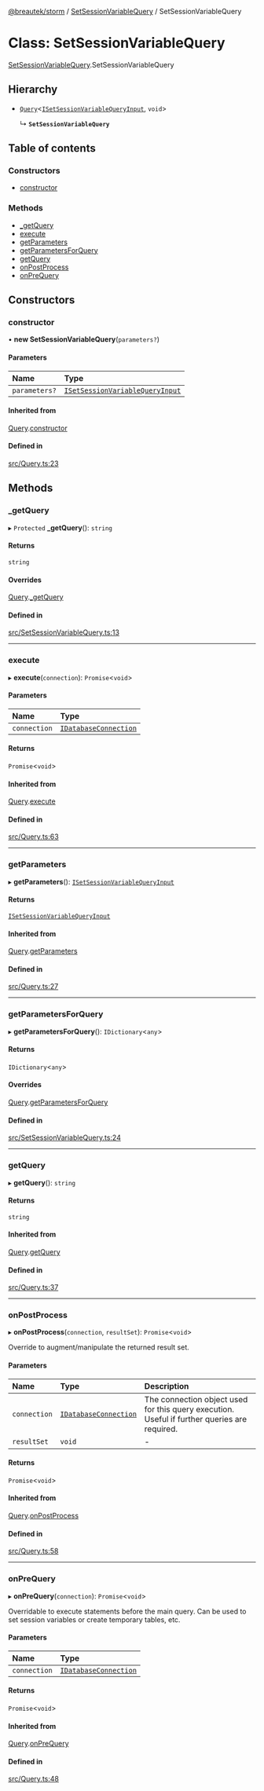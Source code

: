 [@breautek/storm](../README.md) / [SetSessionVariableQuery](../modules/SetSessionVariableQuery.md) / SetSessionVariableQuery

# Class: SetSessionVariableQuery

[SetSessionVariableQuery](../modules/SetSessionVariableQuery.md).SetSessionVariableQuery

## Hierarchy

- [`Query`](Query.Query-1.md)<[`ISetSessionVariableQueryInput`](../interfaces/SetSessionVariableQuery.ISetSessionVariableQueryInput.md), `void`\>

  ↳ **`SetSessionVariableQuery`**

## Table of contents

### Constructors

- [constructor](SetSessionVariableQuery.SetSessionVariableQuery-1.md#constructor)

### Methods

- [\_getQuery](SetSessionVariableQuery.SetSessionVariableQuery-1.md#_getquery)
- [execute](SetSessionVariableQuery.SetSessionVariableQuery-1.md#execute)
- [getParameters](SetSessionVariableQuery.SetSessionVariableQuery-1.md#getparameters)
- [getParametersForQuery](SetSessionVariableQuery.SetSessionVariableQuery-1.md#getparametersforquery)
- [getQuery](SetSessionVariableQuery.SetSessionVariableQuery-1.md#getquery)
- [onPostProcess](SetSessionVariableQuery.SetSessionVariableQuery-1.md#onpostprocess)
- [onPreQuery](SetSessionVariableQuery.SetSessionVariableQuery-1.md#onprequery)

## Constructors

### constructor

• **new SetSessionVariableQuery**(`parameters?`)

#### Parameters

| Name | Type |
| :------ | :------ |
| `parameters?` | [`ISetSessionVariableQueryInput`](../interfaces/SetSessionVariableQuery.ISetSessionVariableQueryInput.md) |

#### Inherited from

[Query](Query.Query-1.md).[constructor](Query.Query-1.md#constructor)

#### Defined in

[src/Query.ts:23](https://github.com/breautek/storm/blob/6ea3887/src/Query.ts#L23)

## Methods

### \_getQuery

▸ `Protected` **_getQuery**(): `string`

#### Returns

`string`

#### Overrides

[Query](Query.Query-1.md).[_getQuery](Query.Query-1.md#_getquery)

#### Defined in

[src/SetSessionVariableQuery.ts:13](https://github.com/breautek/storm/blob/6ea3887/src/SetSessionVariableQuery.ts#L13)

___

### execute

▸ **execute**(`connection`): `Promise`<`void`\>

#### Parameters

| Name | Type |
| :------ | :------ |
| `connection` | [`IDatabaseConnection`](../interfaces/IDatabaseConnection.IDatabaseConnection-1.md) |

#### Returns

`Promise`<`void`\>

#### Inherited from

[Query](Query.Query-1.md).[execute](Query.Query-1.md#execute)

#### Defined in

[src/Query.ts:63](https://github.com/breautek/storm/blob/6ea3887/src/Query.ts#L63)

___

### getParameters

▸ **getParameters**(): [`ISetSessionVariableQueryInput`](../interfaces/SetSessionVariableQuery.ISetSessionVariableQueryInput.md)

#### Returns

[`ISetSessionVariableQueryInput`](../interfaces/SetSessionVariableQuery.ISetSessionVariableQueryInput.md)

#### Inherited from

[Query](Query.Query-1.md).[getParameters](Query.Query-1.md#getparameters)

#### Defined in

[src/Query.ts:27](https://github.com/breautek/storm/blob/6ea3887/src/Query.ts#L27)

___

### getParametersForQuery

▸ **getParametersForQuery**(): `IDictionary`<`any`\>

#### Returns

`IDictionary`<`any`\>

#### Overrides

[Query](Query.Query-1.md).[getParametersForQuery](Query.Query-1.md#getparametersforquery)

#### Defined in

[src/SetSessionVariableQuery.ts:24](https://github.com/breautek/storm/blob/6ea3887/src/SetSessionVariableQuery.ts#L24)

___

### getQuery

▸ **getQuery**(): `string`

#### Returns

`string`

#### Inherited from

[Query](Query.Query-1.md).[getQuery](Query.Query-1.md#getquery)

#### Defined in

[src/Query.ts:37](https://github.com/breautek/storm/blob/6ea3887/src/Query.ts#L37)

___

### onPostProcess

▸ **onPostProcess**(`connection`, `resultSet`): `Promise`<`void`\>

Override to augment/manipulate the returned result set.

#### Parameters

| Name | Type | Description |
| :------ | :------ | :------ |
| `connection` | [`IDatabaseConnection`](../interfaces/IDatabaseConnection.IDatabaseConnection-1.md) | The connection object used for this query execution. Useful if further queries are required. |
| `resultSet` | `void` | - |

#### Returns

`Promise`<`void`\>

#### Inherited from

[Query](Query.Query-1.md).[onPostProcess](Query.Query-1.md#onpostprocess)

#### Defined in

[src/Query.ts:58](https://github.com/breautek/storm/blob/6ea3887/src/Query.ts#L58)

___

### onPreQuery

▸ **onPreQuery**(`connection`): `Promise`<`void`\>

Overridable to execute statements before the main query.
Can be used to set session variables or create temporary tables, etc.

#### Parameters

| Name | Type |
| :------ | :------ |
| `connection` | [`IDatabaseConnection`](../interfaces/IDatabaseConnection.IDatabaseConnection-1.md) |

#### Returns

`Promise`<`void`\>

#### Inherited from

[Query](Query.Query-1.md).[onPreQuery](Query.Query-1.md#onprequery)

#### Defined in

[src/Query.ts:48](https://github.com/breautek/storm/blob/6ea3887/src/Query.ts#L48)
